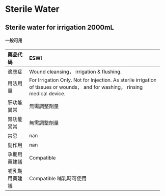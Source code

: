 # Sterile Water

## Sterile water for irrigation 2000mL

#### 一般可用

| 藥品代碼       | ESWI                                                                                                                           |
|:---------------|:-------------------------------------------------------------------------------------------------------------------------------|
| 適應症         | Wound cleansing， irrigation & flushing.                                                                                       |
| 用法用量       | For Irrigation Only. Not for Injection. As sterile irrigation of tissues or wounds， and for washing， rinsing medical device. |
| 肝功能異常     | 無需調整劑量                                                                                                                   |
| 腎功能異常     | 無需調整劑量                                                                                                                   |
| 禁忌           | nan                                                                                                                            |
| 副作用         | nan                                                                                                                            |
| 孕期用藥建議   | Compatible                                                                                                                     |
| 哺乳期用藥建議 | Compatible 哺乳時可使用                                                                                                        |

